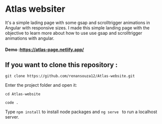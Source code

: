 # Atlas websiter
It's a simple lading page with some gsap and scrolltrigger animations in Angular with responsive sizes. I made this simple landing page with the objective to learn more about how to use use gsap and scrolltrigger animations with angular.

####  Demo :https://atlas-page.netlify.app/

## If you want to clone this repository :
```
git clone https://github.com/renansouza12/Atlas-website.git

```
Enter the project folder and open it:
```
cd Atlas-website

code .
```
Type ```npm install``` to install node packages and ```ng serve ``` to run a localhost server.
